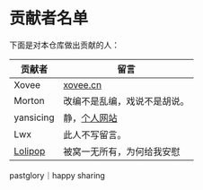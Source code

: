 # 贡献者名单

下面是对本仓库做出贡献的人：

贡献者|留言
---|---
Xovee|[xovee.cn](https://xovee.cn/)
Morton|改编不是乱编，戏说不是胡说。
yansicing|静，[个人网站](https://yansicing.github.io/)
Lwx|此人不写留言。
[Lolipop](https://github.com/LolipopJ)|被窝一无所有，为何给我安慰
pastglory｜happy sharing
